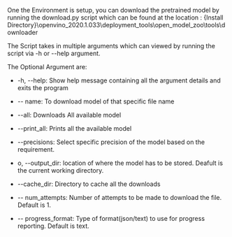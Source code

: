 One the Environment is setup, you can download the pretrained model by running the download.py script which can be found at the location : {Install Directory}\openvino_2020.1.033\deployment_tools\open_model_zoo\tools\downloader

The Script takes in multiple arguments which can viewed by running the script via -h or --help argument.

The Optional Argument are:

* -h, --help: Show help message containing all the argument details and exits the program

* -- name: To download model of that specific file name

* --all: Downloads All available model

* --print_all: Prints all the available model

* --precisions: Select specific precision of the model based on the requirement.

* o, --output_dir: location of where the model has to be stored. Deafult is the current working directory.

* --cache_dir:  Directory to cache all the downloads

* -- num_attempts: Number of attempts to be made to download the file. Default is 1.

* -- progress_format: Type of format(json/text) to use for progress reporting. Default is text.
